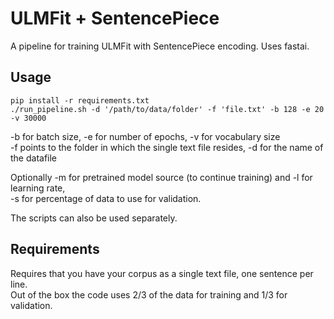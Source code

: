 # ULMFit + SentencePiece

A pipeline for training ULMFit with SentencePiece encoding.
Uses fastai.

## Usage

    pip install -r requirements.txt
    ./run_pipeline.sh -d '/path/to/data/folder' -f 'file.txt' -b 128 -e 20 -v 30000

-b for batch size, -e for number of epochs, -v for vocabulary size\
-f points to the folder in which the single text file resides, -d for the name of the datafile

Optionally -m for pretrained model source (to continue training) and -l for learning rate,\
-s for percentage of data to use for validation.

The scripts can also be used separately.

## Requirements

Requires that you have your corpus as a single text file, one sentence per line.\
Out of the box the code uses 2/3 of the data for training and 1/3 for validation.
